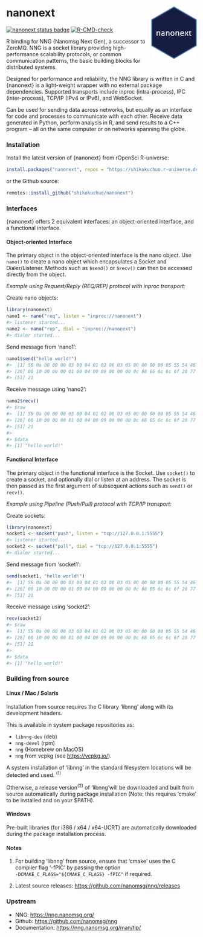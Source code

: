 
<!-- README.md is generated from README.Rmd. Please edit that file -->

# nanonext <img src="man/figures/nanonext.png" alt="nanonext logo" align="right" width="120"/>

<!-- badges: start -->

[![nanonext status
badge](https://shikokuchuo.r-universe.dev/badges/nanonext?color=112d4e)](https://shikokuchuo.r-universe.dev)
[![R-CMD-check](https://github.com/shikokuchuo/nanonext/workflows/R-CMD-check/badge.svg)](https://github.com/shikokuchuo/nanonext/actions)

<!-- badges: end -->

R binding for NNG (Nanomsg Next Gen), a successor to ZeroMQ. NNG is a
socket library providing high-performance scalability protocols, or
common communication patterns, the basic building blocks for distributed
systems.

Designed for performance and reliability, the NNG library is written in
C and {nanonext} is a light-weight wrapper with no external package
dependencies. Supported transports include inproc (intra-process), IPC
(inter-process), TCP/IP (IPv4 or IPv6), and WebSocket.

Can be used for sending data across networks, but equally as an
interface for code and processes to communicate with each other. Receive
data generated in Python, perform analysis in R, and send results to a
C++ program – all on the same computer or on networks spanning the
globe.

### Installation

Install the latest version of {nanonext} from rOpenSci R-universe:

``` r
install.packages("nanonext", repos = "https://shikokuchuo.r-universe.dev")
```

or the Github source:

``` r
remotes::install_github("shikokuchuo/nanonext")
```

### Interfaces

{nanonext} offers 2 equivalent interfaces: an object-oriented interface,
and a functional interface.

#### Object-oriented Interface

The primary object in the object-oriented interface is the nano object.
Use `nano()` to create a nano object which encapsulates a Socket and
Dialer/Listener. Methods such as `$send()` or `$recv()` can then be
accessed directly from the object.

*Example using Request/Reply (REQ/REP) protocol with inproc transport:*

Create nano objects:

``` r
library(nanonext)
nano1 <- nano("req", listen = "inproc://nanonext")
#> listener started...
nano2 <- nano("rep", dial = "inproc://nanonext")
#> dialer started...
```

Send message from ‘nano1’:

``` r
nano1$send("hello world!")
#>  [1] 58 0a 00 00 00 03 00 04 01 02 00 03 05 00 00 00 00 05 55 54 46 2d 38 00 00
#> [26] 00 10 00 00 00 01 00 04 00 09 00 00 00 0c 68 65 6c 6c 6f 20 77 6f 72 6c 64
#> [51] 21
```

Receive message using ‘nano2’:

``` r
nano2$recv()
#> $raw
#>  [1] 58 0a 00 00 00 03 00 04 01 02 00 03 05 00 00 00 00 05 55 54 46 2d 38 00 00
#> [26] 00 10 00 00 00 01 00 04 00 09 00 00 00 0c 68 65 6c 6c 6f 20 77 6f 72 6c 64
#> [51] 21
#> 
#> $data
#> [1] "hello world!"
```

#### Functional Interface

The primary object in the functional interface is the Socket. Use
`socket()` to create a socket, and optionally dial or listen at an
address. The socket is then passed as the first argument of subsequent
actions such as `send()` or `recv()`.

*Example using Pipeline (Push/Pull) protocol with TCP/IP transport:*

Create sockets:

``` r
library(nanonext)
socket1 <- socket("push", listen = "tcp://127.0.0.1:5555")
#> listener started...
socket2 <- socket("pull", dial = "tcp://127.0.0.1:5555")
#> dialer started...
```

Send message from ‘socket1’:

``` r
send(socket1, "hello world!")
#>  [1] 58 0a 00 00 00 03 00 04 01 02 00 03 05 00 00 00 00 05 55 54 46 2d 38 00 00
#> [26] 00 10 00 00 00 01 00 04 00 09 00 00 00 0c 68 65 6c 6c 6f 20 77 6f 72 6c 64
#> [51] 21
```

Receive message using ‘socket2’:

``` r
recv(socket2)
#> $raw
#>  [1] 58 0a 00 00 00 03 00 04 01 02 00 03 05 00 00 00 00 05 55 54 46 2d 38 00 00
#> [26] 00 10 00 00 00 01 00 04 00 09 00 00 00 0c 68 65 6c 6c 6f 20 77 6f 72 6c 64
#> [51] 21
#> 
#> $data
#> [1] "hello world!"
```

### Building from source

#### Linux / Mac / Solaris

Installation from source requires the C library ‘libnng’ along with its
development headers.

This is available in system package repositories as:

-   `libnng-dev` (deb)
-   `nng-devel` (rpm)
-   `nng` (Homebrew on MacOS)
-   `nng` from vcpkg (see <https://vcpkg.io/>).

A system installation of ‘libnng’ in the standard filesystem locations
will be detected and used. <sup>(1)</sup>

Otherwise, a release version<sup>(2)</sup> of ‘libnng’will be downloaded
and built from source automatically during package installation (Note:
this requires ’cmake’ to be installed and on your $PATH).

#### Windows

Pre-built libraries (for i386 / x64 / x64-UCRT) are automatically
downloaded during the package installation process.

#### Notes

1.  For building ‘libnng’ from source, ensure that ‘cmake’ uses the C
    compiler flag ‘-fPIC’ by passing the option<br />
    `-DCMAKE_C_FLAGS="${CMAKE_C_FLAGS} -fPIC"` if required.

2.  Latest source releases: <https://github.com/nanomsg/nng/releases>

### Upstream

-   NNG: <https://nng.nanomsg.org/>
-   Github: <https://github.com/nanomsg/nng>
-   Documentation: <https://nng.nanomsg.org/man/tip/>
